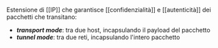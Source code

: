 Estensione di [[IP]] che garantisce [[confidenzialità]] e [[autenticità]] dei pacchetti che transitano:

- ***transport mode***: tra due host, incapsulando il payload del pacchetto
- ***tunnel mode***: tra due reti, incapsulando l'intero pacchetto
